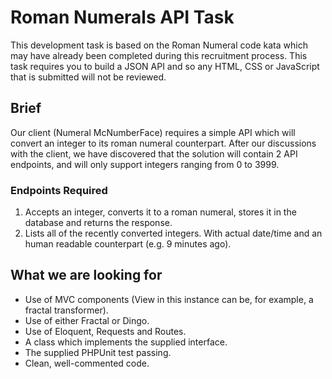 # Roman Numerals API Task
This development task is based on the Roman Numeral code kata which may have already been
completed during this recruitment process. This task requires you to build a JSON API and
so any HTML, CSS or JavaScript that is submitted will not be reviewed.
 
## Brief
Our client (Numeral McNumberFace) requires a simple API which will convert an integer to
its roman numeral counterpart. After our discussions with the client, we have discovered
that the solution will contain 2 API endpoints, and will only support integers ranging from
0 to 3999.

### Endpoints Required
1. Accepts an integer, converts it to a roman numeral, stores it in the database and returns
the response.
2. Lists all of the recently converted integers. With actual date/time and an human readable
counterpart (e.g. 9 minutes ago).

## What we are looking for
- Use of MVC components (View in this instance can be, for example, a fractal transformer).
- Use of either Fractal or Dingo.
- Use of Eloquent, Requests and Routes.
- A class which implements the supplied interface.
- The supplied PHPUnit test passing.
- Clean, well-commented code.
 
